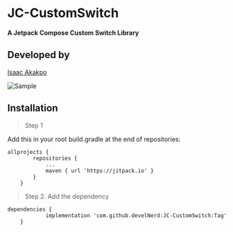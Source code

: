 # JC-CustomSwitch

**A Jetpack Compose Custom Switch Library**

## Developed by 

[Isaac Akakpo](https://twitter.com/_edem)

![Sample](https://imgur.com/gKFrS7M)

## Installation

> Step 1

Add this in your root build.gradle at the end of repositories:

```
allprojects {
		repositories {
			...
			maven { url 'https://jitpack.io' }
		}
	}
```

> Step 2. Add the dependency

```
dependencies {
	        implementation 'com.github.develNerd:JC-CustomSwitch:Tag'
	}
```








